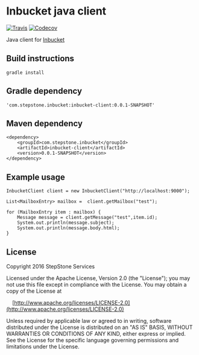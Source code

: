 # Inbucket java client
[![Travis](https://img.shields.io/travis/stepstone-tech/inbucket-java-client/master.svg?style=flat)](https://travis-ci.org/stepstone-tech/inbucket-java-client)
[![Codecov](https://img.shields.io/codecov/c/github/stepstone-tech/inbucket-java-client.svg)](https://codecov.io/github/stepstone-tech/inbucket-java-client)

Java client for [Inbucket](https://github.com/jhillyerd/inbucket)

## Build instructions
```
gradle install
```

## Gradle dependency
```
'com.stepstone.inbucket:inbucket-client:0.0.1-SNAPSHOT'
```

## Maven dependency
```
<dependency>
	<groupId>com.stepstone.inbucket</groupId>
	<artifactId>inbucket-client</artifactId>
	<version>0.0.1-SNAPSHOT</version>
</dependency>	
```


## Example usage

```
InbucketClient client = new InbucketClient("http://localhost:9000");

List<MailboxEntry> mailbox =  client.getMailbox("test");

for (MailboxEntry item : mailbox) {
	Message message = client.getMessage("test",item.id);
	System.out.println(message.subject);
	System.out.println(message.body.html);
}
```

## License
Copyright 2016 StepStone Services
    
Licensed under the Apache License, Version 2.0 (the "License");
you may not use this file except in compliance with the License.
You may obtain a copy of the License at
    
&nbsp;&nbsp;&nbsp;&nbsp;[http://www.apache.org/licenses/LICENSE-2.0](http://www.apache.org/licenses/LICENSE-2.0)
    
Unless required by applicable law or agreed to in writing, software
distributed under the License is distributed on an "AS IS" BASIS,
WITHOUT WARRANTIES OR CONDITIONS OF ANY KIND, either express or implied.
See the License for the specific language governing permissions and
limitations under the License.
